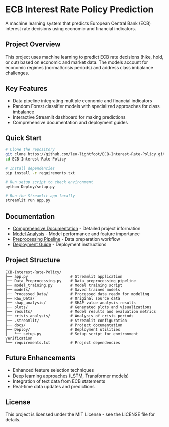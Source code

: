 # ECB Interest Rate Policy Prediction

A machine learning system that predicts European Central Bank (ECB) interest rate decisions using economic and financial indicators.

## Project Overview

This project uses machine learning to predict ECB rate decisions (hike, hold, or cut) based on economic and market data. The models account for economic regimes (normal/crisis periods) and address class imbalance challenges.

## Key Features

- Data pipeline integrating multiple economic and financial indicators
- Random Forest classifier models with specialized approaches for class imbalance
- Interactive Streamlit dashboard for making predictions
- Comprehensive documentation and deployment guides

## Quick Start

```bash
# Clone the repository
git clone https://github.com/leo-lightfoot/ECB-Interest-Rate-Policy.git
cd ECB-Interest-Rate-Policy

# Install dependencies
pip install -r requirements.txt

# Run setup script to check environment
python Deploy/setup.py

# Run the Streamlit app locally
streamlit run app.py
```

## Documentation

- [Comprehensive Documentation](docs/DOCUMENTATION.md) - Detailed project information
- [Model Analysis](docs/model_analysis.txt) - Model performance and feature importance
- [Preprocessing Pipeline](docs/ECB_Preprocessing_Documentation.txt) - Data preparation workflow
- [Deployment Guide](docs/DEPLOYMENT.md) - Deployment instructions

## Project Structure

```
ECB-Interest-Rate-Policy/
├── app.py                   # Streamlit application
├── Data_Preprocessing.py    # Data preprocessing pipeline
├── model_training.py        # Model training script
├── models/                  # Saved trained models
├── Processed_Data/          # Processed data ready for modeling
├── Raw_Data/                # Original source data
├── shap_analysis/           # SHAP value analysis results
├── plots/                   # Generated plots and visualizations
├── results/                 # Model results and evaluation metrics
├── crisis_analysis/         # Analysis of crisis periods
├── .streamlit/              # Streamlit configuration
├── docs/                    # Project documentation
├── Deploy/                  # Deployment utilities
│   └── setup.py             # Setup script for environment verification
└── requirements.txt         # Project dependencies
```

## Future Enhancements

- Enhanced feature selection techniques
- Deep learning approaches (LSTM, Transformer models)
- Integration of text data from ECB statements
- Real-time data updates and predictions

## License

This project is licensed under the MIT License - see the LICENSE file for details. 